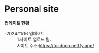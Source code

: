 <!DOCTYPE html>
<html lang="ko">
<head>
    <meta charset="UTF-8">
    <meta name="viewport" content="width=device-width, initial-scale=1.0">
</head>
<body>
    <h1 class="title">Personal site</h1>
    <strong>업데이트 현황</strong>
    <dl>
        <dt>-2024/11/16 업데이트</dt>
        <dd>1.사이트 업로드 됨.<br>사이트 주소:<a href="https://tondoon.netlify.app/">https://tondoon.netlify.app/</a></dd>
    </dl>
</body>
</html>

